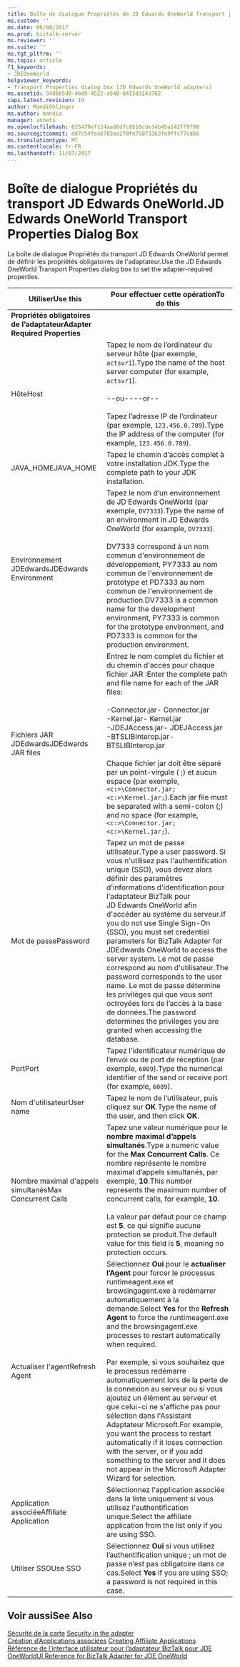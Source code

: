 ```yaml
---
title: Boîte de dialogue Propriétés de JD Edwards OneWorld Transport | Documents Microsoft
ms.custom: ''
ms.date: 06/08/2017
ms.prod: biztalk-server
ms.reviewer: ''
ms.suite: ''
ms.tgt_pltfrm: ''
ms.topic: article
f1_keywords:
- JDEOneWorld
helpviewer_keywords:
- Transport Properties dialog box [JD Edwards OneWorld adapters]
ms.assetid: 34d6b5d0-4bd9-4522-a540-8415d3143762
caps.latest.revision: 10
author: MandiOhlinger
ms.author: mandia
manager: anneta
ms.openlocfilehash: 625479ef124aad6d7c0b10cde34b45a142ff9f90
ms.sourcegitcommit: dd7c54feab783ae2f8fe75873363fe9ffc77cd66
ms.translationtype: MT
ms.contentlocale: fr-FR
ms.lasthandoff: 11/07/2017
---
```

# <a name="jd-edwards-oneworld-transport-properties-dialog-box"></a><span data-ttu-id="5d3a4-102">Boîte de dialogue Propriétés du transport JD Edwards OneWorld.</span><span class="sxs-lookup"><span data-stu-id="5d3a4-102">JD Edwards OneWorld Transport Properties Dialog Box</span></span>
<span data-ttu-id="5d3a4-103">La boîte de dialogue Propriétés du transport JD Edwards OneWorld permet de définir les propriétés obligatoires de l'adaptateur.</span><span class="sxs-lookup"><span data-stu-id="5d3a4-103">Use the JD Edwards OneWorld Transport Properties dialog box to set the adapter-required properties.</span></span>  
  
|<span data-ttu-id="5d3a4-104">Utiliser</span><span class="sxs-lookup"><span data-stu-id="5d3a4-104">Use this</span></span>|<span data-ttu-id="5d3a4-105">Pour effectuer cette opération</span><span class="sxs-lookup"><span data-stu-id="5d3a4-105">To do this</span></span>|  
|--------------|----------------|  
|<span data-ttu-id="5d3a4-106">**Propriétés obligatoires de l’adaptateur**</span><span class="sxs-lookup"><span data-stu-id="5d3a4-106">**Adapter Required Properties**</span></span>||  
|<span data-ttu-id="5d3a4-107">Hôte</span><span class="sxs-lookup"><span data-stu-id="5d3a4-107">Host</span></span>|<span data-ttu-id="5d3a4-108">Tapez le nom de l’ordinateur du serveur hôte (par exemple, `actsvr1`).</span><span class="sxs-lookup"><span data-stu-id="5d3a4-108">Type the name of the host server computer (for example, `actsvr1`).</span></span><br /><br /> <span data-ttu-id="5d3a4-109">--ou--</span><span class="sxs-lookup"><span data-stu-id="5d3a4-109">--or--</span></span><br /><br /> <span data-ttu-id="5d3a4-110">Tapez l’adresse IP de l’ordinateur (par exemple, `123.456.0.789`).</span><span class="sxs-lookup"><span data-stu-id="5d3a4-110">Type the IP address of the computer (for example, `123.456.0.789`).</span></span>|  
|<span data-ttu-id="5d3a4-111">JAVA_HOME</span><span class="sxs-lookup"><span data-stu-id="5d3a4-111">JAVA_HOME</span></span>|<span data-ttu-id="5d3a4-112">Tapez le chemin d’accès complet à votre installation JDK.</span><span class="sxs-lookup"><span data-stu-id="5d3a4-112">Type the complete path to your JDK installation.</span></span>|  
|<span data-ttu-id="5d3a4-113">Environnement JDEdwards</span><span class="sxs-lookup"><span data-stu-id="5d3a4-113">JDEdwards Environment</span></span>|<span data-ttu-id="5d3a4-114">Tapez le nom d’un environnement de JD Edwards OneWorld (par exemple, `DV7333`).</span><span class="sxs-lookup"><span data-stu-id="5d3a4-114">Type the name of an environment in JD Edwards OneWorld (for example, `DV7333`).</span></span><br /><br /> <span data-ttu-id="5d3a4-115">DV7333 correspond à un nom commun d'environnement de développement, PY7333 au nom commun de l'environnement de prototype et PD7333 au nom commun de l'environnement de production.</span><span class="sxs-lookup"><span data-stu-id="5d3a4-115">DV7333 is a common name for the development environment, PY7333 is common for the prototype environment, and PD7333 is common for the production environment.</span></span>|  
|<span data-ttu-id="5d3a4-116">Fichiers JAR JDEdwards</span><span class="sxs-lookup"><span data-stu-id="5d3a4-116">JDEdwards JAR files</span></span>|<span data-ttu-id="5d3a4-117">Entrez le nom complet du fichier et du chemin d'accès pour chaque fichier JAR :</span><span class="sxs-lookup"><span data-stu-id="5d3a4-117">Enter the complete path and file name for each of the JAR files:</span></span><br /><br /> <span data-ttu-id="5d3a4-118">-Connector.jar</span><span class="sxs-lookup"><span data-stu-id="5d3a4-118">-   Connector.jar</span></span><br /><span data-ttu-id="5d3a4-119">-Kernel.jar</span><span class="sxs-lookup"><span data-stu-id="5d3a4-119">-   Kernel.jar</span></span><br /><span data-ttu-id="5d3a4-120">-JDEJAccess.jar</span><span class="sxs-lookup"><span data-stu-id="5d3a4-120">-   JDEJAccess.jar</span></span><br /><span data-ttu-id="5d3a4-121">-BTSLIBInterop.jar</span><span class="sxs-lookup"><span data-stu-id="5d3a4-121">-   BTSLIBInterop.jar</span></span><br /><br /> <span data-ttu-id="5d3a4-122">Chaque fichier jar doit être séparé par un point-virgule ( ;) et aucun espace (par exemple, `<c:>\Connector.jar;<c:>\Kernel.jar;`).</span><span class="sxs-lookup"><span data-stu-id="5d3a4-122">Each jar file must be separated with a semi-colon (;) and no space (for example, `<c:>\Connector.jar;<c:>\Kernel.jar;`).</span></span>|  
|<span data-ttu-id="5d3a4-123">Mot de passe</span><span class="sxs-lookup"><span data-stu-id="5d3a4-123">Password</span></span>|<span data-ttu-id="5d3a4-124">Tapez un mot de passe utilisateur.</span><span class="sxs-lookup"><span data-stu-id="5d3a4-124">Type a user password.</span></span> <span data-ttu-id="5d3a4-125">Si vous n'utilisez pas l'authentification unique (SSO), vous devez alors définir des paramètres d'informations d'identification pour l'adaptateur BizTalk pour JD Edwards OneWorld afin d'accéder au système du serveur.</span><span class="sxs-lookup"><span data-stu-id="5d3a4-125">If you do not use Single Sign-On (SSO), you must set credential parameters for BizTalk Adapter for JDEdwards OneWorld to access the server system.</span></span> <span data-ttu-id="5d3a4-126">Le mot de passe correspond au nom d'utilisateur.</span><span class="sxs-lookup"><span data-stu-id="5d3a4-126">The password corresponds to the user name.</span></span> <span data-ttu-id="5d3a4-127">Le mot de passe détermine les privilèges qui que vous sont octroyées lors de l’accès à la base de données.</span><span class="sxs-lookup"><span data-stu-id="5d3a4-127">The password determines the privileges you are granted when accessing the database.</span></span>|  
|<span data-ttu-id="5d3a4-128">Port</span><span class="sxs-lookup"><span data-stu-id="5d3a4-128">Port</span></span>|<span data-ttu-id="5d3a4-129">Tapez l’identificateur numérique de l’envoi ou de port de réception (par exemple, `6009`).</span><span class="sxs-lookup"><span data-stu-id="5d3a4-129">Type the numerical identifier of the send or receive port (for example, `6009`).</span></span>|  
|<span data-ttu-id="5d3a4-130">Nom d'utilisateur</span><span class="sxs-lookup"><span data-stu-id="5d3a4-130">User name</span></span>|<span data-ttu-id="5d3a4-131">Tapez le nom de l’utilisateur, puis cliquez sur **OK**.</span><span class="sxs-lookup"><span data-stu-id="5d3a4-131">Type the name of the user, and then click **OK**.</span></span>|  
|<span data-ttu-id="5d3a4-132">Nombre maximal d'appels simultanés</span><span class="sxs-lookup"><span data-stu-id="5d3a4-132">Max Concurrent Calls</span></span>|<span data-ttu-id="5d3a4-133">Tapez une valeur numérique pour le **nombre maximal d’appels simultanés**.</span><span class="sxs-lookup"><span data-stu-id="5d3a4-133">Type a numeric value for the **Max Concurrent Calls**.</span></span> <span data-ttu-id="5d3a4-134">Ce nombre représente le nombre maximal d’appels simultanés, par exemple, **10**.</span><span class="sxs-lookup"><span data-stu-id="5d3a4-134">This number represents the maximum number of concurrent calls, for example, **10**.</span></span><br /><br /> <span data-ttu-id="5d3a4-135">La valeur par défaut pour ce champ est **5**, ce qui signifie aucune protection se produit.</span><span class="sxs-lookup"><span data-stu-id="5d3a4-135">The default value for this field is **5**, meaning no protection occurs.</span></span>|  
|<span data-ttu-id="5d3a4-136">Actualiser l'agent</span><span class="sxs-lookup"><span data-stu-id="5d3a4-136">Refresh Agent</span></span>|<span data-ttu-id="5d3a4-137">Sélectionnez **Oui** pour le **actualiser l’Agent** pour forcer le processus runtimeagent.exe et browsingagent.exe à redémarrer automatiquement à la demande.</span><span class="sxs-lookup"><span data-stu-id="5d3a4-137">Select **Yes** for the **Refresh Agent** to force the runtimeagent.exe and the browsingagent.exe processes to restart automatically when required.</span></span><br /><br /> <span data-ttu-id="5d3a4-138">Par exemple, si vous souhaitez que le processus redémarre automatiquement lors de la perte de la connexion au serveur ou si vous ajoutez un élément au serveur et que celui-ci ne s'affiche pas pour sélection dans l'Assistant Adaptateur Microsoft.</span><span class="sxs-lookup"><span data-stu-id="5d3a4-138">For example, you want the process to restart automatically if it loses connection with the server, or if you add something to the server and it does not appear in the Microsoft Adapter Wizard for selection.</span></span>|  
|<span data-ttu-id="5d3a4-139">Application associée</span><span class="sxs-lookup"><span data-stu-id="5d3a4-139">Affiliate Application</span></span>|<span data-ttu-id="5d3a4-140">Sélectionnez l'application associée dans la liste uniquement si vous utilisez l'authentification unique.</span><span class="sxs-lookup"><span data-stu-id="5d3a4-140">Select the affiliate application from the list only if you are using SSO.</span></span>|  
|<span data-ttu-id="5d3a4-141">Utiliser SSO</span><span class="sxs-lookup"><span data-stu-id="5d3a4-141">Use SSO</span></span>|<span data-ttu-id="5d3a4-142">Sélectionnez **Oui** si vous utilisez l’authentification unique ; un mot de passe n’est pas obligatoire dans ce cas.</span><span class="sxs-lookup"><span data-stu-id="5d3a4-142">Select **Yes** if you are using SSO; a password is not required in this case.</span></span>|  
  
## <a name="see-also"></a><span data-ttu-id="5d3a4-143">Voir aussi</span><span class="sxs-lookup"><span data-stu-id="5d3a4-143">See Also</span></span>  
 <span data-ttu-id="5d3a4-144">[Sécurité de la carte](../core/security-in-biztalk-adapter-for-jd-edwards-oneworld.md) </span><span class="sxs-lookup"><span data-stu-id="5d3a4-144">[Security in the adapter](../core/security-in-biztalk-adapter-for-jd-edwards-oneworld.md) </span></span>  
 <span data-ttu-id="5d3a4-145">[Création d’Applications associées](../core/creating-affiliate-applications3.md) </span><span class="sxs-lookup"><span data-stu-id="5d3a4-145">[Creating Affiliate Applications](../core/creating-affiliate-applications3.md) </span></span>  
 [<span data-ttu-id="5d3a4-146">Référence de l’interface utilisateur pour l’adaptateur BizTalk pour JDE OneWorld</span><span class="sxs-lookup"><span data-stu-id="5d3a4-146">UI Reference for BizTalk Adapter for JDE OneWorld</span></span>](../core/ui-reference-for-biztalk-adapter-for-jde-oneworld.md)